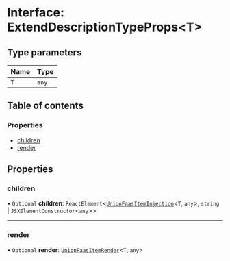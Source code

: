 # Interface: ExtendDescriptionTypeProps<T\>

## Type parameters

| Name | Type |
| :------ | :------ |
| `T` | `any` |

## Table of contents

### Properties

- [children](ExtendDescriptionTypeProps.md#children)
- [render](ExtendDescriptionTypeProps.md#render)

## Properties

### children

• `Optional` **children**: `ReactElement`<[`UnionFaasItemInjection`](../modules.md#unionfaasiteminjection)<`T`, `any`\>, `string` \| `JSXElementConstructor`<`any`\>\>

___

### render

• `Optional` **render**: [`UnionFaasItemRender`](../modules.md#unionfaasitemrender)<`T`, `any`\>
